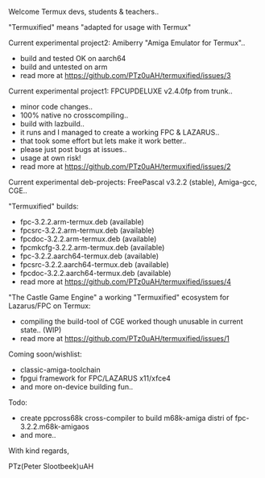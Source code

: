 Welcome Termux devs, students & teachers..

"Termuxified" means "adapted for usage with Termux"

Current experimental project2: Amiberry "Amiga Emulator for Termux"..
 - build and tested OK on aarch64
 - build and untested on arm
 - read more at https://github.com/PTz0uAH/termuxified/issues/3

Current experimental project1: FPCUPDELUXE v2.4.0fp from trunk..
- minor code changes..
- 100% native no crosscompiling..
- build with lazbuild..
- it runs and I managed to create a working FPC & LAZARUS..
- that took some effort but lets make it work better..
- please just post bugs at issues..
- usage at own risk!
- read more at https://github.com/PTz0uAH/termuxified/issues/2

Current experimental deb-projects: FreePascal v3.2.2 (stable), Amiga-gcc, CGE..

"Termuxified" builds:
- fpc-3.2.2.arm-termux.deb (available)
- fpcsrc-3.2.2.arm-termux.deb (available)
- fpcdoc-3.2.2.arm-termux.deb (available)
- fpcmkcfg-3.2.2.arm-termux.deb (available)
- fpc-3.2.2.aarch64-termux.deb (available)
- fpcsrc-3.2.2.aarch64-termux.deb (available)
- fpcdoc-3.2.2.aarch64-termux.deb (available)
- read more at https://github.com/PTz0uAH/termuxified/issues/4

"The Castle Game Engine" a working "Termuxified" ecosystem for Lazarus/FPC on Termux:
- compiling the build-tool of CGE worked though unusable in current state.. (WIP)
- read more at https://github.com/PTz0uAH/termuxified/issues/1 

Coming soon/wishlist:
- classic-amiga-toolchain
- fpgui framework for FPC/LAZARUS x11/xfce4
- and more on-device building fun..

Todo:
- create ppcross68k cross-compiler to build m68k-amiga distri of fpc-3.2.2.m68k-amigaos
- and more..
  
With kind regards,

PTz(Peter Slootbeek)uAH
